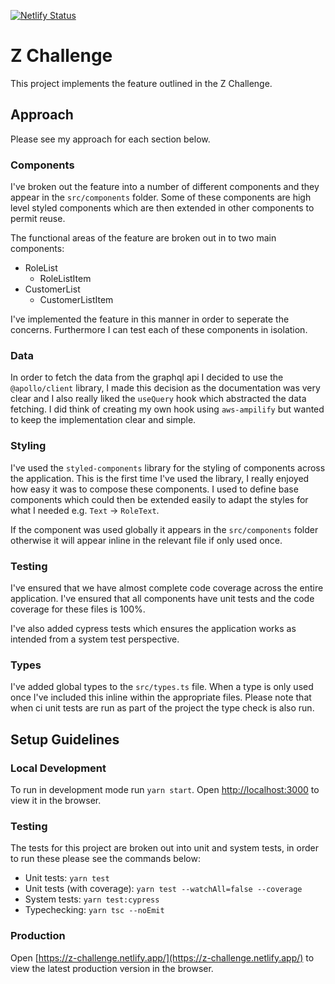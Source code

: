 [![Netlify Status](https://api.netlify.com/api/v1/badges/3c8f40b5-f302-419d-8666-bda2107375b3/deploy-status)](https://app.netlify.com/sites/z-challenge/deploys)

# Z Challenge
This project implements the feature outlined in the Z Challenge.

## Approach
Please see my approach for each section below.

### Components 
I've broken out the feature into a number of different components and they
appear in the `src/components` folder. Some of these components are high level
styled components which are then extended in other components to permit reuse.

The functional areas of the feature are broken out in to two main components:

* RoleList
  * RoleListItem
* CustomerList
  * CustomerListItem

I've implemented the feature in this manner in order to seperate the concerns.
Furthermore I can test each of these components in isolation.

### Data
In order to fetch the data from the graphql api I decided to use the
`@apollo/client` library, I made this decision as the documentation was very
clear and I also really liked the `useQuery` hook which abstracted the data
fetching. I did think of creating my own hook using `aws-ampilify` but wanted to
keep the implementation clear and simple.

### Styling 
I've used the `styled-components` library for the styling of components across the
application. This is the first time I've used the library, I really enjoyed how
easy it was to compose these components. I used to define base components which
could then be extended easily to adapt the styles for what I needed e.g. `Text`
-> `RoleText`. 

If the component was used globally it appears in the `src/components` folder
otherwise it will appear inline in the relevant file if only used once.

### Testing
I've ensured that we have almost complete code coverage across the entire
application. I've ensured that all components have unit tests and the code
coverage for these files is 100%.

I've also added cypress tests which ensures the application works as intended
from a system test perspective.

### Types
I've added global types to the `src/types.ts` file. When a type is only used
once I've included this inline within the appropriate files. Please note that
when ci unit tests are run as part of the project the type check is also run.

## Setup Guidelines

### Local Development
To run in development mode run `yarn start`. Open
[http://localhost:3000](http://localhost:3000) to view it in the browser.

### Testing
The tests for this project are broken out into unit and system tests, in order
to run these please see the commands below:

* Unit tests: `yarn test`
* Unit tests (with coverage): `yarn test --watchAll=false --coverage`
* System tests:  `yarn test:cypress`
* Typechecking: `yarn tsc --noEmit`

### Production
Open [https://z-challenge.netlify.app/](https://z-challenge.netlify.app/) to view the latest production version in the browser.
